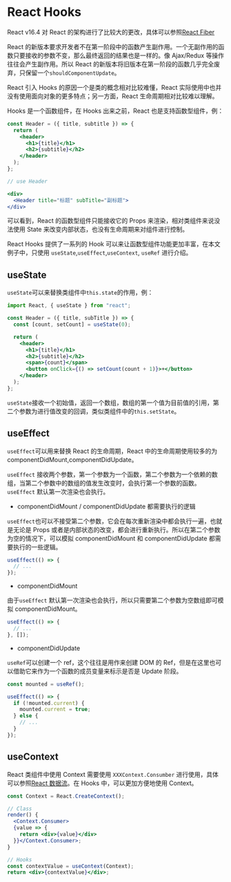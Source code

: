 # React Hooks

React v16.4 对 React 的架构进行了比较大的更改，具体可以参照[React Fiber](https://xiaobaihaha0001.gitbook.io/fe-share/react/react-sheng-ming-zhou-qi#react-tong-bu-geng-xin-de-ju-xian)

React 的新版本要求开发者不在第一阶段中的函数产生副作用。一个无副作用的函数只要接收的参数不变，那么最终返回的结果也是一样的。像 Ajax/Redux 等操作往往会产生副作用。所以 React 的新版本将旧版本在第一阶段的函数几乎完全废弃，只保留一个`shouldComponentUpdate`。

React 引入 Hooks 的原因一个是类的概念相对比较难懂，React 实际使用中也并没有使用面向对象的更多特点；另一方面，React 生命周期相对比较难以理解。

Hooks 是一个函数组件，在 Hooks 出来之前，React 也是支持函数型组件，例：

```jsx
const Header = ({ title, subtitle }) => {
  return (
    <header>
      <h1>{title}</h1>
      <h2>{subtitle}</h2>
    </header>
  );
};

// use Header

<div>
  <Header title="标题" subTitle="副标题">
</div>
```

可以看到，React 的函数型组件只能接收它的 Props 来渲染，相对类组件来说没法使用 State 来改变内部状态，也没有生命周期来对组件进行控制。

React Hooks 提供了一系列的 Hook 可以来让函数型组件功能更加丰富，在本文例子中，只使用 `useState`,`useEffect`,`useContext`, `useRef` 进行介绍。

## useState

`useState`可以来替换类组件中`this.state`的作用，例：

```jsx
import React, { useState } from "react";

const Header = ({ title, subTitle }) => {
  const [count, setCount] = useState(0);

  return (
    <header>
      <h1>{title}</h1>
      <h2>{subtitle}</h2>
      <span>{count}</span>
      <button onClick={() => setCount(count + 1)}>+</button>
    </header>
  );
};
```

`useState`接收一个初始值，返回一个数组，数组的第一个值为目前值的引用，第二个参数为进行值改变的回调，类似类组件中的`this.setState`。

## useEffect

`useEffect`可以用来替换 React 的生命周期，React 中的生命周期使用较多的为 componentDidMount,componentDidUpdate。

`useEffect` 接收两个参数，第一个参数为一个函数，第二个参数为一个依赖的数组，当第二个参数中的数组的值发生改变时，会执行第一个参数的函数。 `useEffect` 默认第一次渲染也会执行。

* componentDidMount / componentDidUpdate 都需要执行的逻辑

`useEffect`也可以不接受第二个参数，它会在每次重新渲染中都会执行一遍，也就是无论是 Props 或者是内部状态的改变，都会进行重新执行。所以在第二个参数为空的情况下，可以模拟 componentDidMount 和 componentDidUpdate 都需要执行的一些逻辑。

```jsx
useEffect(() => {
  // ...
});
```

* componentDidMount

由于`useEffect` 默认第一次渲染也会执行，所以只需要第二个参数为空数组即可模拟 componentDidMount。

```jsx
useEffect(() => {
  // ...
}, []);
```

* componentDidUpdate

`useRef`可以创建一个 ref，这个往往是用作来创建 DOM 的 Ref，但是在这里也可以借助它来作为一个函数的成员变量来标示是否是 Update 阶段。

```jsx
const mounted = useRef();

useEffect(() => {
  if (!mounted.current) {
    mounted.current = true;
  } else {
    // ...
  }
});
```

## useContext

React 类组件中使用 Context 需要使用 `XXXContext.Consumber` 进行使用，具体可以参照[React 数据流](https://xiaobaihaha0001.gitbook.io/fe-share/react/react-shu-ju-liu)。在 Hooks 中，可以更加方便地使用 Context。

```jsx
const Context = React.CreateContext();

// Class
render() {
  <Context.Consumer>
  {value => {
    return <div>{value}</div>
  }}</Context.Consumer>;
}

// Hooks
const contextValue = useContext(Context);
return <div>{contextValue}</div>;
```

